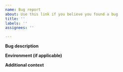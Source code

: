 ```yaml
---
name: Bug report
about: Use this link if you believe you found a bug
title: ''
labels: ''
assignees: ''

---
```


**Bug description**

<!---
A clear and concise description of what the bug is, as well as steps needed to reproduce it.

If you think posting a few lines of code would help do it. Otherwise, please consider going one step further by providing a working example. A live demo will make so much easier for the dev team to locate the bug and fix it faster.

For vanilla JavaScript examples use:
CodePen (https://codepen.io/)
jsFiddle (https://jsfiddle.net/)

For TypeScript/Angular/React use:
CodeSandbox (https://codesandbox.io/)
StackBlitz (https://stackblitz.com/).
-->

**Environment (if applicable)**

<!---
Provide details about your development environment where you think it might be useful. E.g.:

 - amCharts version
 - Browser and its version
 - Related frameworks and their versions [e.g. Angular, TypeScript, etc.]
-->

**Additional context**

<!---
Add any other context about the problem here.
-->
